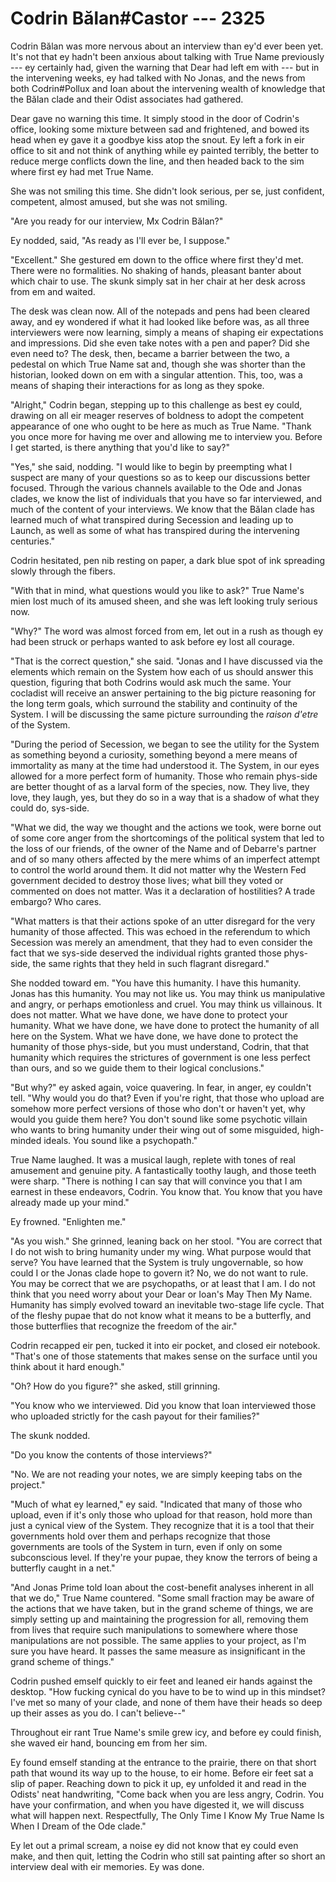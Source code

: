 # Codrin Bălan#Castor --- 2325

Codrin Bălan was more nervous about an interview than ey'd ever been yet. It's not that ey hadn't been anxious about talking with True Name previously --- ey certainly had, given the warning that Dear had left em with --- but in the intervening weeks, ey had talked with No Jonas, and the news from both Codrin#Pollux and Ioan about the intervening wealth of knowledge that the Bălan clade and their Odist associates had gathered.

Dear gave no warning this time. It simply stood in the door of Codrin's office, looking some mixture between sad and frightened, and bowed its head when ey gave it a goodbye kiss atop the snout. Ey left a fork in eir office to sit and not think of anything while ey painted terribly, the better to reduce merge conflicts down the line, and then headed back to the sim where first ey had met True Name.

She was not smiling this time. She didn't look serious, per se, just confident, competent, almost amused, but she was not smiling.

"Are you ready for our interview, Mx Codrin Bălan?"

Ey nodded, said, "As ready as I'll ever be, I suppose."

"Excellent." She gestured em down to the office where first they'd met. There were no formalities. No shaking of hands, pleasant banter about which chair to use. The skunk simply sat in her chair at her desk across from em and waited.

The desk was clean now. All of the notepads and pens had been cleared away, and ey wondered if what it had looked like before was, as all three interviewers were now learning, simply a means of shaping eir expectations and impressions. Did she even take notes with a pen and paper? Did she even need to? The desk, then, became a barrier between the two, a pedestal on which True Name sat and, though she was shorter than the historian, looked down on em with a singular attention. This, too, was a means of shaping their interactions for as long as they spoke.

"Alright," Codrin began, stepping up to this challenge as best ey could, drawing on all eir meager reserves of boldness to adopt the competent appearance of one who ought to be here as much as True Name. "Thank you once more for having me over and allowing me to interview you. Before I get started, is there anything that you'd like to say?"

"Yes," she said, nodding. "I would like to begin by preempting what I suspect are many of your questions so as to keep our discussions better focused. Through the various channels available to the Ode and Jonas clades, we know the list of individuals that you have so far interviewed, and much of the content of your interviews. We know that the Bălan clade has learned much of what transpired during Secession and leading up to Launch, as well as some of what has transpired during the intervening centuries."

Codrin hesitated, pen nib resting on paper, a dark blue spot of ink spreading slowly through the fibers.

"With that in mind, what questions would you like to ask?" True Name's mien lost much of its amused sheen, and she was left looking truly serious now.

"Why?" The word was almost forced from em, let out in a rush as though ey had been struck or perhaps wanted to ask before ey lost all courage.

"That is the correct question," she said. "Jonas and I have discussed via the elements which remain on the System how each of us should answer this question, figuring that both Codrins would ask much the same. Your cocladist will receive an answer pertaining to the big picture reasoning for the long term goals, which surround the stability and continuity of the System. I will be discussing the same picture surrounding the *raison d'etre* of the System.

"During the period of Secession, we began to see the utility for the System as something beyond a curiosity, something beyond a mere means of immortality as many at the time had understood it. The System, in our eyes allowed for a more perfect form of humanity. Those who remain phys-side are better thought of as a larval form of the species, now. They live, they love, they laugh, yes, but they do so in a way that is a shadow of what they could do, sys-side.

"What we did, the way we thought and the actions we took, were borne out of some core anger from the shortcomings of the political system that led to the loss of our friends, of the owner of the Name and of Debarre's partner and of so many others affected by the mere whims of an imperfect attempt to control the world around them. It did not matter why the Western Fed government decided to destroy those lives; what bill they voted or commented on does not matter. Was it a declaration of hostilities? A trade embargo? Who cares.

"What matters is that their actions spoke of an utter disregard for the very humanity of those affected. This was echoed in the referendum to which Secession was merely an amendment, that they had to even consider the fact that we sys-side deserved the individual rights granted those phys-side, the same rights that they held in such flagrant disregard."

She nodded toward em. "You have this humanity. I have this humanity. Jonas has this humanity. You may not like us. You may think us manipulative and angry, or perhaps emotionless and cruel. You may think us villainous. It does not matter. What we have done, we have done to protect your humanity. What we have done, we have done to protect the humanity of all here on the System. What we have done, we have done to protect the humanity of those phys-side, but you must understand, Codrin, that that humanity which requires the strictures of government is one less perfect than ours, and so we guide them to their logical conclusions."

"But why?" ey asked again, voice quavering. In fear, in anger, ey couldn't tell. "Why would you do that? Even if you're right, that those who upload are somehow more perfect versions of those who don't or haven't yet, why would you guide them here? You don't sound like some psychotic villain who wants to bring humanity under their wing out of some misguided, high-minded ideals. You sound like a psychopath."

True Name laughed. It was a musical laugh, replete with tones of real amusement and genuine pity. A fantastically toothy laugh, and those teeth were sharp. "There is nothing I can say that will convince you that I am earnest in these endeavors, Codrin. You know that. You know that you have already made up your mind."

Ey frowned. "Enlighten me."

"As you wish." She grinned, leaning back on her stool. "You are correct that I do not wish to bring humanity under my wing. What purpose would that serve? You have learned that the System is truly ungovernable, so how could I or the Jonas clade hope to govern it? No, we do not want to rule. You may be correct that we are psychopaths, or at least that I am. I do not think that you need worry about your Dear or Ioan's May Then My Name. Humanity has simply evolved toward an inevitable two-stage life cycle. That of the fleshy pupae that do not know what it means to be a butterfly, and those butterflies that recognize the freedom of the air."

Codrin recapped eir pen, tucked it into eir pocket, and closed eir notebook. "That's one of those statements that makes sense on the surface until you think about it hard enough."

"Oh? How do you figure?" she asked, still grinning.

"You know who we interviewed. Did you know that Ioan interviewed those who uploaded strictly for the cash payout for their families?"

The skunk nodded.

"Do you know the contents of those interviews?"

"No. We are not reading your notes, we are simply keeping tabs on the project."

"Much of what ey learned," ey said. "Indicated that many of those who upload, even if it's only those who upload for that reason, hold more than just a cynical view of the System. They recognize that it is a tool that their governments hold over them and perhaps recognize that those governments are tools of the System in turn, even if only on some subconscious level. If they're your pupae, they know the terrors of being a butterfly caught in a net."

"And Jonas Prime told Ioan about the cost-benefit analyses inherent in all that we do," True Name countered. "Some small fraction may be aware of the actions that we have taken, but in the grand scheme of things, we are simply setting up and maintaining the progression for all, removing them from lives that require such manipulations to somewhere where those manipulations are not possible. The same applies to your project, as I'm sure you have heard. It passes the same measure as insignificant in the grand scheme of things."

Codrin pushed emself quickly to eir feet and leaned eir hands against the desktop. "How fucking cynical do you have to be to wind up in this mindset? I've met so many of your clade, and none of them have their heads so deep up their asses as you do. I can't believe--"

Throughout eir rant True Name's smile grew icy, and before ey could finish, she waved eir hand, bouncing em from her sim.

Ey found emself standing at the entrance to the prairie, there on that short path that wound its way up to the house, to eir home. Before eir feet sat a slip of paper. Reaching down to pick it up, ey unfolded it and read in the Odists' neat handwriting, "Come back when you are less angry, Codrin. You have your confirmation, and when you have digested it, we will discuss what will happen next. Respectfully, The Only Time I Know My True Name Is When I Dream of the Ode clade."

Ey let out a primal scream, a noise ey did not know that ey could even make, and then quit, letting the Codrin who still sat painting after so short an interview deal with eir memories. Ey was done.
